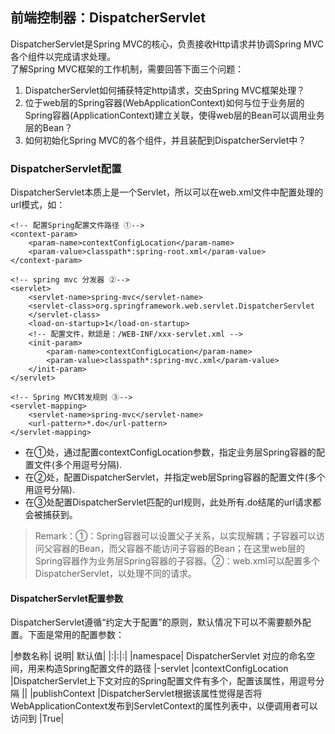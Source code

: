 ## 前端控制器：DispatcherServlet

DispatcherServlet是Spring MVC的核心，负责接收Http请求并协调Spring MVC各个组件以完成请求处理。  
了解Spring MVC框架的工作机制，需要回答下面三个问题：

1. DispatcherServlet如何捕获特定http请求，交由Spring MVC框架处理？
2. 位于web层的Spring容器(WebApplicationContext)如何与位于业务层的Spring容器(ApplicationContext)建立关联，使得web层的Bean可以调用业务层的Bean？
3. 如何初始化Spring MVC的各个组件，并且装配到DispatcherServlet中？

### DispatcherServlet配置

DispatcherServlet本质上是一个Servlet，所以可以在web.xml文件中配置处理的url模式，如：

	<!-- 配置Spring配置文件路径 ①-->
	<context-param>
		<param-name>contextConfigLocation</param-name>
		<param-value>classpath*:spring-root.xml</param-value>
	</context-param>
	
	<!-- spring mvc 分发器 ②-->
	<servlet>
		<servlet-name>spring-mvc</servlet-name>
		<servlet-class>org.springframework.web.servlet.DispatcherServlet
		</servlet-class>
		<load-on-startup>1</load-on-startup>
		<!-- 配置文件，默認是：/WEB-INF/xxx-servlet.xml -->
		<init-param>
			<param-name>contextConfigLocation</param-name>
			<param-value>classpath*:spring-mvc.xml</param-value>
		</init-param>
	</servlet>

	<!-- Spring MVC转发规则 ③-->
	<servlet-mapping>
		<servlet-name>spring-mvc</servlet-name>
		<url-pattern>*.do</url-pattern>
	</servlet-mapping>


- 	在①处，通过配置contextConfigLocation参数，指定业务层Spring容器的配置文件(多个用逗号分隔).
- 	在②处，配置DispatcherServlet，并指定web层Spring容器的配置文件(多个用逗号分隔).
- 	在③处配置DispatcherServlet匹配的url规则，此处所有.do结尾的url请求都会被捕获到。

> Remark：①：Spring容器可以设置父子关系，以实现解耦；子容器可以访问父容器的Bean，而父容器不能访问子容器的Bean；在这里web层的Spring容器作为业务层Spring容器的子容器。②：web.xml可以配置多个DispatcherServlet，以处理不同的请求。


#### DispatcherServlet配置参数

DispatcherServlet遵循“约定大于配置”的原则，默认情况下可以不需要额外配置。下面是常用的配置参数：

|参数名称|	说明|	默认值|
|:|:|:|
|namespace|	DispatcherServlet 对应的命名空间，用来构造Spring配置文件的路径	|<servlet-name>-servlet
|contextConfigLocation	|DispatcherServlet上下文对应的Spring配置文件有多个，配置该属性，用逗号分隔	||
|publishContext	|DispatcherServlet根据该属性觉得是否将WebApplicationContext发布到ServletContext的属性列表中，以便调用者可以访问到	|True|






















